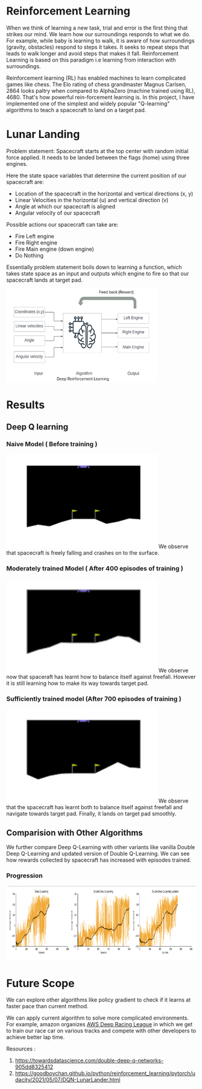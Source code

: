 # Reinforcement Learning 

When we think of learning a new task, trial and error is the first thing that strikes our mind. We learn how our surroundings responds to what we do. For example, while baby is learning to walk, it is aware of how surroundings (gravity, obstacles) respond to steps it takes. It seeks to repeat steps that leads to walk longer and avoid steps that makes it fall. Reinforcement Learning is based on this paradigm i.e learning from interaction with surroundings.


Reinforcement learning (RL) has enabled machines to learn complicated games like chess. The Elo rating of chess grandmaster Magnus Carlsen, 2864 looks paltry when compared to AlphaZero (machine trained using RL), 4680. That's how powerful rein-forcement learning is.
In this project, I have implemented one of the simplest and widely popular "Q-learning" algorithms to teach a spacecraft to land on a target pad.


# Lunar Landing

Problem statement: Spacecraft starts at the top center with random initial force applied. It needs to be landed between the flags (home) using three engines.

Here the state space variables that determine the current position of our spacecraft are: 
- Location of the spacecraft in the horizontal and vertical directions (x, y) 
- Linear Velocities in the horizontal (u) and vertical direction (v)
- Angle at which our spacecraft is aligned 
- Angular velocity of our spacecraft 

Possible actions our spacecraft can take are: 
- Fire Left engine 
- Fire Right engine 
- Fire Main engine (down engine)
- Do Nothing 

Essentially problem statement boils down to learning a function, which takes state space as an input and outputs which engine to fire so that our spacecraft lands at target pad.



<img src="/images/RL diagram.png" width="400" height="250"/>

# Results


## Deep Q learning

### Naive Model ( Before training )
<img src="/images/naive.gif" width="400" height="250"/>
We observe that spacecraft is freely falling and crashes on to the surface.

### Moderately trained Model ( After 400 episodes of training )
<img src="/images/intermediate.gif" width="400" height="250"/>
We observe now that spaceraft has learnt how to balance itself against freefall. However it is still learning how to make its way towards target pad.



### Sufficiently trained model (After 700 episodes of training )
<img src="/images/trained_dqn.gif" width="400" height="250"/>
We observe that the spacecraft has learnt both to balance itself against freefall and navigate towards target pad. Finally, it lands on target pad smoothly.



## Comparision with Other Algorithms 
We further compare Deep Q-Learning with other variants like vanilla Double Deep Q-Learning and updated version of Double Q-Learning. We can see how rewards collected by spacecraft has increased with episodes trained.

### Progression 
<img src="/images/progression.png" width="1000" height="200"/>

# Future Scope

We can explore other algorithms like policy gradient to check if it learns at faster pace than current method.

We can apply current algorithm to solve more complicated environments. For example, amazon organizes <a href="https://aws.amazon.com/deepracer/">AWS Deep Racing League</a> in which we get to train our race car on various tracks and compete with other developers to achieve better lap time.


Resources : 
1. https://towardsdatascience.com/double-deep-q-networks-905dd8325412
2. https://goodboychan.github.io/python/reinforcement_learning/pytorch/udacity/2021/05/07/DQN-LunarLander.html

